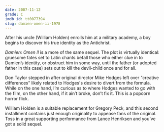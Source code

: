 ```yaml
---
date: 2007-11-12
grade: C
imdb_id: tt0077394
slug: damien-omen-ii-1978
---
```


After his uncle (William Holden) enrolls him at a military academy, a boy begins to discover his true identity as the Antichrist.

_Damien: Omen II_ is a more of the same sequel. The plot is virtually identical: gruesome fates set to Latin chants befall those who either clue in to Damien’s identity, or obstruct him in some way, until the father (or adopted father in this case) sets out to kill the devil-child once and for all.

Don Taylor stepped in after original director Mike Hodges left over "creative differences" likely related to Hodges's desire to divert from the formula. While on the one hand, I’m curious as to where Hodges wanted to go with the film, on the other hand, if it ain’t broke, don’t fix it. This is a popcorn horror flick.

William Holden is a suitable replacement for Gregory Peck, and this second installment contains just enough originality to appease fans of the original. Toss in a great supporting performance from Lance Henriksen and you’ve got a solid sequel.
